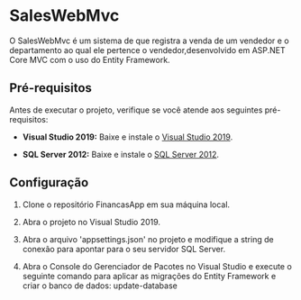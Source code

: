 # SalesWebMvc

O SalesWebMvc é um sistema de que registra a venda de um vendedor e 
o departamento ao qual ele pertence o vendedor,desenvolvido em ASP.NET 
Core MVC com o uso do Entity Framework.

## Pré-requisitos

Antes de executar o projeto, verifique se você atende aos seguintes pré-requisitos:

- **Visual Studio 2019:** Baixe e instale o [Visual Studio 2019](https://visualstudio.microsoft.com/pt-br/downloads/).

- **SQL Server 2012:** Baixe e instale o [SQL Server 2012](https://www.microsoft.com/pt-br/sql-server/sql-server-downloads).

## Configuração

1. Clone o repositório FinancasApp em sua máquina local.

2. Abra o projeto no Visual Studio 2019.

3. Abra o arquivo 'appsettings.json' no projeto e modifique a string de conexão para apontar para o seu servidor SQL Server.

4. Abra o Console do Gerenciador de Pacotes no Visual Studio e execute o seguinte comando para aplicar as migrações do Entity Framework e criar o banco de dados: update-database
